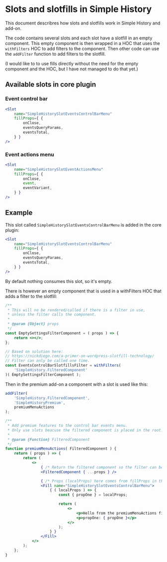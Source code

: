# Slots and slotfills in Simple History

This document describres how slots and slotfills work in Simple History and add-on.

The code contains several slots and each slot have a slotfill in an empty component.
This empty component is then wrapped in a HOC that uses the `withFilters` HOC to add filters to the component.
Then other code can use the `addFilter` function to add filters to the slotfill.

(I would like to to use fills directly without the need for the empty component and the HOC, but I have not managed to do that yet.)

## Available slots in core plugin

### Event control bar

```jsx
<Slot
	name="SimpleHistorySlotEventsControlBarMenu"
	fillProps={ {
		onClose,
		eventsQueryParams,
		eventsTotal,
	} }
/>
```

### Event actions menu

```jsx
<Slot
	name="SimpleHistorySlotEventActionsMenu"
	fillProps={ {
		onClose,
		event,
		eventVariant,
	} }
/>
```

## Example

This slot called `SimpleHistorySlotEventsControlBarMenu` is added in the core plugin:

```jsx
<Slot
	name="SimpleHistorySlotEventsControlBarMenu"
	fillProps={ {
		onClose,
		eventsQueryParams,
		eventsTotal,
	} }
/>
```

By default nothing consumes this slot, so it's empty.

There is however an empty component that is used in a withFilters HOC that adds a filter to the slotfill:

```jsx
/**
 * This will no be rendered/called if there is a filter in use,
 * unless the filter calls the component.
 *
 * @param {Object} props
 */
const EmptySettingsFilterComponent = ( props ) => {
	return <></>;
};

// Based on solution here:
// https://nickdiego.com/a-primer-on-wordpress-slotfill-technology/
// Filter can only be called one time.
const EventsControlBarSlotfillsFilter = withFilters(
	'SimpleHistory.FilteredComponent'
)( EmptySettingsFilterComponent );
```

Then in the premium add-on a component with a slot is used like this:

```jsx
addFilter(
	'SimpleHistory.FilteredComponent',
	'SimpleHistoryPremium',
	premiumMenuActions
);

/**
 * Add premium features to the control bar events menu.
 * Only use slots beacuse the filtered component is placed in the root.
 *
 * @param {Function} FilteredComponent
 */
function premiumMenuActions( FilteredComponent ) {
	return ( props ) => {
		return (
			<>
				{ /* Return the filtered component so the filter can be used multiple times. */ }
				<FilteredComponent { ...props } />

				{ /* Props (localProps) here comes from fillProps in the <Slot /> component. */ }
				<Fill name="SimpleHistorySlotEventsControlBarMenu">
					{ ( localProps ) => {
						const { propOne } = localProps;

						return (
							<>
								<p>Hello from the premiumMenuActions filter!</p>
								<p>propOne: { propOne }</p>
							</>
						);
					} }
				</Fill>
			</>
		);
	};
}
```
